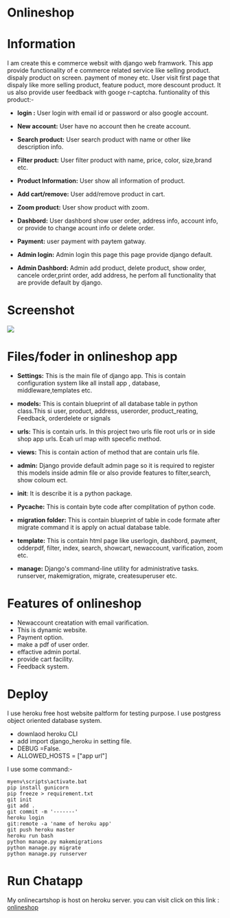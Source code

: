 # Onlineshop
# Information
I am create this e commerce websit with django web framwork. This app provide functionality of e commerce related service like selling product. dispaly product on screen. payment of money etc.
User visit first page that dispaly like more selling product, feature poduct, more descount product. It us also provide user feedback with googe r-captcha. funtionality of this product:-

 * **login :** User login with email id or password or also google account.
 * **New account:** User have no account then he create account.

 * **Search product:** User search product with name or other like description info.
 * **Filter product:** User filter product with name, price, color, size,brand etc.
 * **Product Information:** User show all information of product.
 * **Add cart/remove:** User add/remove product in cart.
 * **Zoom product:** User show product with zoom.
 * **Dashbord:** User dashbord show user order, address info, account info, or provide to change acount info or delete order.

 * **Payment:** user payment with paytem gatway.
 * **Admin login:** Admin login this page this page provide django default.

 * **Admin Dashbord:** Admin add product, delete product, show order, cancele order,print order, add address, he perfom all functionality that are provide default by django. 

# Screenshot
![](shop.png)
# Files/foder in onlineshop app

  * **Settings:** This is the main file of django app. This is contain configuration system like all install app , database, middleware,templates etc.
  * **models:** This is contain blueprint of all database table in python class.This si user, product, address, userorder, product_reating, Feedback, orderdelete or signals  
  * **urls:** This is contain urls. In this project two urls file root urls or in side shop app urls. Ecah url map with specefic method.
  * **views:** This is contain action of method that are contain urls file.
  * **admin:** Django provide default admin page so it is required to register this models inside admin file or also provide features to filter,search, show coloum ect.
  * __init__: It is describe it is a python package.
  * **Pycache:** This is contain byte code after complitation of python code.
  * **migration folder:** This is contain blueprint of table in code formate after migrate command it is apply on actual database table.

  * **template:** This is contain html page like userlogin, dashbord, payment, odderpdf, filter, index, search, showcart, newaccount, varification, zoom etc.
  * **manage:** Django's command-line utility for administrative tasks. runserver, makemigration, migrate, createsuperuser etc.      

# Features of onlineshop
  * Newaccount creatation with email varification.
  * This is dynamic website.
  * Payment option.
  * make a pdf of user order.
  * effactive admin portal.
  * provide cart facility.
  * Feedback system.

# Deploy  
I use heroku free host website paltform for testing purpose. I use postgress object oriented database system.
  * downlaod heroku CLI
  * add import django_heroku in setting file.
  * DEBUG =False.
  * ALLOWED_HOSTS = ["app url"]

I use some command:-
 ```
 myenv\scripts\activate.bat
 pip install gunicorn
 pip freeze > requirement.txt
 git init
 git add .
 git commit -m '-------'
 heroku login
 git:remote -a 'name of heroku app'
 git push heroku master
 heroku run bash
 python manage.py makemigrations
 python manage.py migrate
 python manage.py runserver 
 ```

 # Run Chatapp
 My onlinecartshop is host on heroku server. you can visit click on this link :
 [onlineshop](https://onlinecartshop.herokuapp.com/shop)
